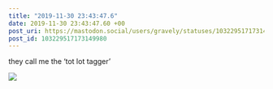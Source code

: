 ```yaml
---
title: "2019-11-30 23:43:47.6"
date: 2019-11-30 23:43:47.60 +00
post_uri: https://mastodon.social/users/gravely/statuses/103229517173149980
post_id: 103229517173149980
---
```

they call me the ‘tot lot tagger’


![](/images/22189892.jpg)

